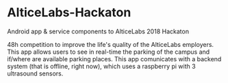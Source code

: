 # AlticeLabs-Hackaton
Android app &amp; service components to AlticeLabs 2018 Hackaton

48h competition to improve the life's quality of the AlticeLabs employers.
This app allows users to see in real-time the parking of the campus and if/where are available parking places.
This app comunicates with a backend system (that is offline, right now), which uses a raspberry pi with 3 ultrasound sensors.
